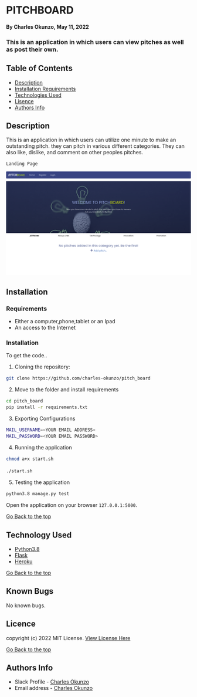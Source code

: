 # PITCHBOARD
#### By Charles Okunzo, May 11, 2022
### This is an application in which users can view pitches as well as post their own.
## Table of Contents
+ [Description](#description)
+ [Installation Requirements](#installation)
+ [Technologies Used](#technology)
+ [Lisence](#lisence)
+ [Authors Info](#author)

## Description
This is an application in which users can utilize one minute to make an outstanding pitch. they can pitch in various different categories. They can also like, dislike, and comment on other peoples pitches.

```
Landing Page
```
<img src="./app/static/images/Screenshot from 2022-05-11 13-33-31.png">


## Installation 
### Requirements

* Either a computer,phone,tablet or an Ipad
* An access to the Internet


### Installation
To get the code..

1. Cloning the repository:
  ```bash
  git clone https://github.com/charles-okunzo/pitch_board
  ```
2. Move to the folder and install requirements
  ```bash
  cd pitch_board
  pip install -r requirements.txt
  ```
3. Exporting Configurations
  ```bash
  MAIL_USERNAME=<YOUR EMAIL ADDRESS>
  MAIL_PASSWORD=<YOUR EMAIL PASSWORD>
  ```
4. Running the application

  ```bash
  chmod a+x start.sh

  ./start.sh
  ```
5. Testing the application
  ```bash
  python3.8 manage.py test
  ```
Open the application on your browser `127.0.0.1:5000`.


[Go Back to the top](#pitchboard)


## Technology Used
* [Python3.8](https://www.python.org/)
* [Flask](http://flask.pocoo.org/)
* [Heroku](https://heroku.com)

[Go Back to the top](#pitchboard)

## Known Bugs
No known bugs.


## Licence

copyright (c) 2022 MIT License. [View License Here](LICENSE)

[Go Back to the top](#pitchboard)

## Authors Info

* Slack Profile - [Charles Okunzo](https://app.slack.com/client/T0101L740P4/C010GLANY3A/user_profile/U02TTFQ0VJR)
* Email address - [Charles Okunzo](charles.okunzo@student.moringaschool.com)


